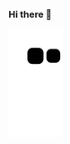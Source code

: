 ### Hi there 👋

![Snake animation](https://github.com/Suyannesara/Suyannesara/blob/output/github-contribution-grid-snake.svg)

